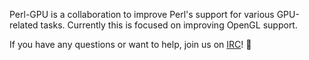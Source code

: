 Perl-GPU is a collaboration to improve Perl's support for various GPU-related
tasks. Currently this is focused on improving OpenGL support.

If you have any questions or want to help,
join us on [IRC](https://kiwiirc.com/nextclient/#irc://irc.perl.org/#pogl?nick=mc-guest-?)!
🚀
